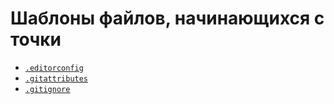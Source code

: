 # Шаблоны файлов, начинающихся с точки

- [`.editorconfig`](EditorConfig/README.md)
- [`.gitattributes`](GitAttributes/README.md)
- [`.gitignore`](GitIgnore/README.md)
